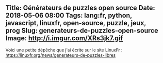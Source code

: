 Title: Générateurs de puzzles open source
Date: 2018-05-06 08:00
Tags: lang:fr, python, javascript, linuxfr, open-source, puzzle, jeux, prog
Slug: generateurs-de-puzzles-open-source
Image: http://i.imgur.com/XRs3jk7.gif
---

Voici une petite dépêche que j'ai écrite sur le site LinuxFr :
<https://linuxfr.org/news/generateurs-de-puzzles-libres>

<!--
Il y a quelques temps, j'étais à la recherche de générateurs de puzzles personnalisables (dont la solution serait un petit mot doux romantique). Des puzzles qui ne soient pas uniquement jouables en ligne, mais imprimables, ne nécessitant qu'une feuille et un crayon.

Au final j'ai découvert de nombreux programmes open source permettant de générer des mots croisés, des grilles de mot mystère, des nonogrammes, etc.

Je vais donc dans cette dépêche vous présenter ces projets, en espérant qu'ils vous inspirent à concocter vos propres puzzles pour vos enfants / neveux, compagnon / compagne ou encore grand parents !


# Mots croisés #

Je n'ai testé qu'un seul programme, en Python, de David Whitlock (riverrun) : [genxword](https://github.com/riverrun/genxword)

Voici un exemple de grille qui peut être générées :

![Exemple de grille avec indices sur le thème des Monty Python](https://raw.githubusercontent.com/riverrun/genxword/master/examples/output/Pdf_grid_example.png)

Pour fonctionner le programme nécessite qu'on lui fournisse une liste de mots, qui sont donc entièrement personnalisables. Chaque mot de la liste peut être associé à une définition.

`genxword` peut générer des grilles sous forme de PDFs, de PNGs ou de SVGs.
Il est compatible Python 2 & 3, est basé sur GTK mais fonctionne sous Windows (j'ai testé) et est sous license GNU v3.


# Nonogrammes #

Également appelés ["picross", "griddlers" an anglais ou encore "hanjie" au Japon](https://fr.wikipedia.org/wiki/Picross), ces puzzles sont parmis mes préférés.

J'ai essayé plusieurs programmes pour générer ce type de puzzle, mais mon préféré de loin est celui de Zhou Qi (HandsomeOne) en Javascript : https://github.com/HandsomeOne/Nonogram

![Nonogram par Zhou Qi](http://i.imgur.com/XRs3jk7.gif)

Il inclut une grille cliquable pour y jouer, un éditeur interactif pour confectionner vos propres grilles et même un solveur avec rendu visuel des étapes pas à pas, permettant de valider que la grille a une solution !

Le code est structuré et lisibile facilement, sans dépendances et sous license MIT.

Comme au final un nonogramme n'est qu'une image pixelisée en noir & blanc, j'ai fait un [_fork_](https://github.com/Lucas-C/Nonogram/) du projet pour simplement rajouter 2 boutons permettant d'importer ou exporter [des grilles au format PNG](https://github.com/Lucas-C/Nonogram/tree/master/grids): https://lucas-c.github.io/Nonogram/ (dans la section "Create Your Own Nonogram")


# Mot mystère

Aussi appelé ["mots cachés"](https://fr.wikipedia.org/wiki/Mots_cach%C3%A9s),
ce puzzle est idéal pour camoufler un message secret dans une grille, afin qu'il soit reconstitué une fois résolu !

Bill Scheidel (bunkat) a créé en Javascript [une grille jouable en ligne, avec éditeur intégré](https://github.com/bunkat/wordfind) : https://lucas-c.github.io/wordfind/

![Capture d'écran de wordfind.js](https://chezsoi.org/lucas/wordfind.png)

Vous pouvez y lister les mots à cacher dans la gille, votre mot secret, l'extension maximum de la grille ou encore le nombre de mots qui peuvent être "ignorés" parmi ceux fournis afin que le générateur produise une grille compacte.

Bref, c'est un programme simple d'utilisation, sans dépendance et sous license MIT.


# Sudoku

Je ne l'ai que très peu testé, mais voici un générateur de Sudoku écrit par Rob McGuire (robatron) en Javascript : https://github.com/robatron/sudoku.js

![Capture d'écran de Sudoku.js](https://chezsoi.org/lucas/SudokuJS.png)

Utilisant jQuery et la bibliothèque Bootstrap, ce projet est sous License MIT et vous permettra de générer vos propres grilles.

Pour ceux qui préfèrent d'autres langage que le Javascript, sachez que comme le Sudoku est un puzzle très populaire, vous trouverez de nombreux générateurs et versions jouables sur Github en Python, Ruby, etc.


# Et plein d'autres puzzles originaux !

Pour conclure, je voudrais mentionner la collection de puzzles de Simon Tatham, sous license MIT et disponibles en Java ou Javascript, qui est à la fois immense et regorge de puzzles originaux :
https://www.chiark.greenend.org.uk/~sgtatham/puzzles/

![La collection de puzzle de Simon Tatham](https://chezsoi.org/lucas/SimonTathamPuzzleCollection.png)

-->
